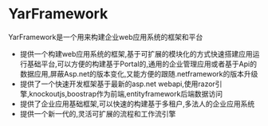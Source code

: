 # YarFramework
YarFramework是一个用来构建企业web应用系统的框架和平台

* 提供一个构建web应用系统的框架,基于可扩展的模块化的方式快速搭建应用运行基础平台,可以方便的构建基于Portal的,通用的企业管理应用或者基于Api的数据应用,屏蔽Asp.net的版本变化,又能方便的跟随.netframework的版本升级
* 提供了一个快速开发框架基于最新的asp.net webapi,使用razor引擎,knockoutjs,boostrap作为前端,entityframework后端数据访问
* 提供了企业应用基础框架,可以快速的构建基于多租户,多法人的企业应用系统
* 提供一个新一代的,灵活可扩展的流程和工作流引擎
